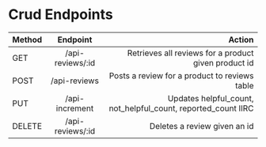 # Crud Endpoints

| Method | Endpoint         | Action |
| -------|:----------------:| -------:|
| GET    | /api-reviews/:id | Retrieves all reviews for a product given product id|
| POST   | /api-reviews     | Posts a review for a product to reviews table |
| PUT    | /api-increment   | Updates helpful_count, not_helpful_count, reported_count IIRC|
| DELETE | /api-reviews/:id | Deletes a review given an id|

